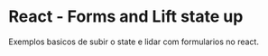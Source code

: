 # React - Forms and Lift state up

Exemplos basicos de subir o state e lidar com formularios no react.
